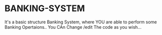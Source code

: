 # BANKING-SYSTEM
It's a basic structure Banking System, where YOU are able to perform some Banking Opertaions..
You CAn Change /edit The code as you wish... 
